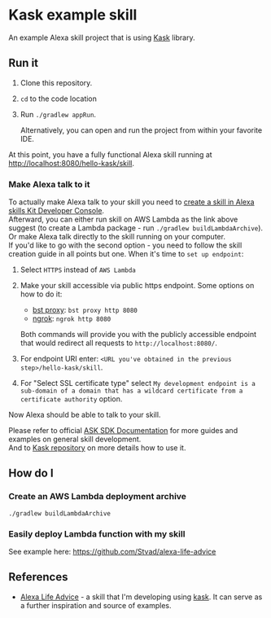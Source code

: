 # Kask example skill
An example Alexa skill project that is using [Kask](https://github.com/Stvad/kask) library.


## Run it

1. Clone this repository.
2. `cd` to the code location
3. Run `./gradlew appRun`. 

    Alternatively, you can open and run the project from within your favorite IDE.

At this point, you have a fully functional Alexa skill running at [http://localhost:8080/hello-kask/skill](http://localhost:8080/hello-kask/skill).

### Make Alexa talk to it

To actually make Alexa talk to your skill you need to [create a skill in Alexa skills Kit Developer Console](https://alexa-skills-kit-sdk-for-java.readthedocs.io/en/latest/Developing-Your-First-Skill.html#configuring-and-testing-your-skill).   
Afterward, you can either run skill on AWS Lambda as the link above suggest (to create a Lambda package - run `./gradlew buildLambdaArchive`). Or make Alexa talk directly to the skill running on your computer.  
If you'd like to go with the second option - you need to follow the skill creation guide in all points but one. When it's time to `set up endpoint`:
1. Select `HTTPS` instead of `AWS Lambda`
1. Make your skill accessible via public https endpoint. Some options on how to do it:
    * [bst proxy](http://docs.bespoken.io/en/latest/commands/proxy/): `bst proxy http 8080`
    * [ngrok](https://ngrok.com/): `ngrok http 8080`  
    
    Both commands will provide you with the publicly accessible endpoint that would redirect all requests to `http://localhost:8080/`.  
1. For endpoint URI enter: `<URL you've obtained in the previous step>/hello-kask/skill`. 
1. For "Select SSL certificate type" select `My development endpoint is a sub-domain of a domain that has a wildcard certificate from a certificate authority` option.

Now Alexa should be able to talk to your skill.  

Please refer to official [ASK SDK Documentation](https://alexa-skills-kit-sdk-for-java.readthedocs.io/en/latest/) for more guides and examples on general skill development.  
And to [Kask repository](https://github.com/Stvad/kask) on more details how to use it.   

## How do I

### Create an AWS Lambda deployment archive
`./gradlew buildLambdaArchive`

### Easily deploy Lambda function with my skill

See example here: https://github.com/Stvad/alexa-life-advice

## References

* [Alexa Life Advice](https://github.com/Stvad/alexa-life-advice) - a skill that I'm developing using [kask](https://github.com/Stvad/kask). It can serve as a further inspiration and source of examples.